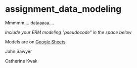 # assignment_data_modeling
Mmmmm.... dataaaaa....

*Include your ERM modeling "pseudocode" in the space below*

Models are on [Google Sheets](https://docs.google.com/spreadsheets/d/1BsHGtrS-rlP_AkgB9oGwZifzUIj3FkjEFS8IE2upO6E/edit?usp=sharing)

John Sawyer

Catherine Kwak
